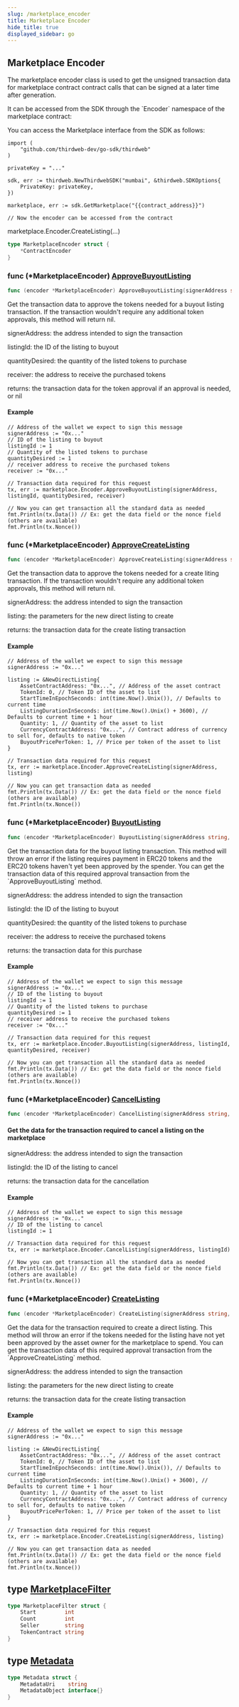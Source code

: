 ```yaml
---
slug: /marketplace_encoder
title: Marketplace Encoder
hide_title: true
displayed_sidebar: go
---
```


## Marketplace Encoder

The marketplace encoder class is used to get the unsigned transaction data for marketplace contract contract calls that can be signed at a later time after generation\.

It can be accessed from the SDK through the \`Encoder\` namespace of the marketplace contract:

You can access the Marketplace interface from the SDK as follows:

```
import (
	"github.com/thirdweb-dev/go-sdk/thirdweb"
)

privateKey = "..."

sdk, err := thirdweb.NewThirdwebSDK("mumbai", &thirdweb.SDKOptions{
	PrivateKey: privateKey,
})

marketplace, err := sdk.GetMarketplace("{{contract_address}}")

// Now the encoder can be accessed from the contract
```

marketplace\.Encoder\.CreateListing\(\.\.\.\)

```go
type MarketplaceEncoder struct {
    *ContractEncoder
}
```

### func \(\*MarketplaceEncoder\) [ApproveBuyoutListing](https://github.com/thirdweb-dev/go-sdk/blob/main/thirdweb/marketplace_encoder.go#L118-L123)

```go
func (encoder *MarketplaceEncoder) ApproveBuyoutListing(signerAddress string, listingId int, quantityDesired int, receiver string) (*types.Transaction, error)
```

Get the transaction data to approve the tokens needed for a buyout listing transaction\. If the transaction wouldn't require any additional token approvals, this method will return nil\.

signerAddress: the address intended to sign the transaction

listingId: the ID of the listing to buyout

quantityDesired: the quantity of the listed tokens to purchase

receiver: the address to receive the purchased tokens

returns: the transaction data for the token approval if an approval is needed, or nil

#### Example

```
// Address of the wallet we expect to sign this message
signerAddress := "0x..."
// ID of the listing to buyout
listingId := 1
// Quantity of the listed tokens to purchase
quantityDesired := 1
// receiver address to receive the purchased tokens
receiver := "0x..."

// Transaction data required for this request
tx, err := marketplace.Encoder.ApproveBuyoutListing(signerAddress, listingId, quantityDesired, receiver)

// Now you can get transaction all the standard data as needed
fmt.Println(tx.Data()) // Ex: get the data field or the nonce field (others are available)
fmt.Println(tx.Nonce())
```

### func \(\*MarketplaceEncoder\) [ApproveCreateListing](https://github.com/thirdweb-dev/go-sdk/blob/main/thirdweb/marketplace_encoder.go#L258)

```go
func (encoder *MarketplaceEncoder) ApproveCreateListing(signerAddress string, listing *NewDirectListing) (*types.Transaction, error)
```

Get the transaction data to approve the tokens needed for a create liting transaction\. If the transaction wouldn't require any additional token approvals, this method will return nil\.

signerAddress: the address intended to sign the transaction

listing: the parameters for the new direct listing to create

returns: the transaction data for the create listing transaction

#### Example

```
// Address of the wallet we expect to sign this message
signerAddress := "0x..."

listing := &NewDirectListing{
	AssetContractAddress: "0x...", // Address of the asset contract
	TokenId: 0, // Token ID of the asset to list
	StartTimeInEpochSeconds: int(time.Now().Unix()), // Defaults to current time
	ListingDurationInSeconds: int(time.Now().Unix() + 3600), // Defaults to current time + 1 hour
	Quantity: 1, // Quantity of the asset to list
	CurrencyContractAddress: "0x...", // Contract address of currency to sell for, defaults to native token
	BuyoutPricePerToken: 1, // Price per token of the asset to list
}

// Transaction data required for this request
tx, err := marketplace.Encoder.ApproveCreateListing(signerAddress, listing)

// Now you can get transaction data as needed
fmt.Println(tx.Data()) // Ex: get the data field or the nonce field (others are available)
fmt.Println(tx.Nonce())
```

### func \(\*MarketplaceEncoder\) [BuyoutListing](https://github.com/thirdweb-dev/go-sdk/blob/main/thirdweb/marketplace_encoder.go#L185-L190)

```go
func (encoder *MarketplaceEncoder) BuyoutListing(signerAddress string, listingId int, quantityDesired int, receiver string) (*types.Transaction, error)
```

Get the transaction data for the buyout listing transaction\. This method will throw an error if the listing requires payment in ERC20 tokens and the ERC20 tokens haven't yet been approved by the spender\. You can get the transaction data of this required approval transaction from the \`ApproveBuyoutListing\` method\.

signerAddress: the address intended to sign the transaction

listingId: the ID of the listing to buyout

quantityDesired: the quantity of the listed tokens to purchase

receiver: the address to receive the purchased tokens

returns: the transaction data for this purchase

#### Example

```
// Address of the wallet we expect to sign this message
signerAddress := "0x..."
// ID of the listing to buyout
listingId := 1
// Quantity of the listed tokens to purchase
quantityDesired := 1
// receiver address to receive the purchased tokens
receiver := "0x..."

// Transaction data required for this request
tx, err := marketplace.Encoder.BuyoutListing(signerAddress, listingId, quantityDesired, receiver)

// Now you can get transaction all the standard data as needed
fmt.Println(tx.Data()) // Ex: get the data field or the nonce field (others are available)
fmt.Println(tx.Nonce())
```

### func \(\*MarketplaceEncoder\) [CancelListing](https://github.com/thirdweb-dev/go-sdk/blob/main/thirdweb/marketplace_encoder.go#L79)

```go
func (encoder *MarketplaceEncoder) CancelListing(signerAddress string, listingId int) (*types.Transaction, error)
```

#### Get the data for the transaction required to cancel a listing on the marketplace

signerAddress: the address intended to sign the transaction

listingId: the ID of the listing to cancel

returns: the transaction data for the cancellation

#### Example

```
// Address of the wallet we expect to sign this message
signerAddress := "0x..."
// ID of the listing to cancel
listingId := 1

// Transaction data required for this request
tx, err := marketplace.Encoder.CancelListing(signerAddress, listingId)

// Now you can get transaction all the standard data as needed
fmt.Println(tx.Data()) // Ex: get the data field or the nonce field (others are available)
fmt.Println(tx.Nonce())
```

### func \(\*MarketplaceEncoder\) [CreateListing](https://github.com/thirdweb-dev/go-sdk/blob/main/thirdweb/marketplace_encoder.go#L302)

```go
func (encoder *MarketplaceEncoder) CreateListing(signerAddress string, listing *NewDirectListing) (*types.Transaction, error)
```

Get the data for the transaction required to create a direct listing\. This method will throw an error if the tokens needed for the listing have not yet been approved by the asset owner for the marketplace to spend\. You can get the transaction data of this required approval transaction from the \`ApproveCreateListing\` method\.

signerAddress: the address intended to sign the transaction

listing: the parameters for the new direct listing to create

returns: the transaction data for the create listing transaction

#### Example

```
// Address of the wallet we expect to sign this message
signerAddress := "0x..."

listing := &NewDirectListing{
	AssetContractAddress: "0x...", // Address of the asset contract
	TokenId: 0, // Token ID of the asset to list
	StartTimeInEpochSeconds: int(time.Now().Unix()), // Defaults to current time
	ListingDurationInSeconds: int(time.Now().Unix() + 3600), // Defaults to current time + 1 hour
	Quantity: 1, // Quantity of the asset to list
	CurrencyContractAddress: "0x...", // Contract address of currency to sell for, defaults to native token
	BuyoutPricePerToken: 1, // Price per token of the asset to list
}

// Transaction data required for this request
tx, err := marketplace.Encoder.CreateListing(signerAddress, listing)

// Now you can get transaction data as needed
fmt.Println(tx.Data()) // Ex: get the data field or the nonce field (others are available)
fmt.Println(tx.Nonce())
```

## type [MarketplaceFilter](https://github.com/thirdweb-dev/go-sdk/blob/main/thirdweb/types.go#L506-L511)

```go
type MarketplaceFilter struct {
    Start         int
    Count         int
    Seller        string
    TokenContract string
}
```

## type [Metadata](https://github.com/thirdweb-dev/go-sdk/blob/main/thirdweb/types.go#L13-L16)

```go
type Metadata struct {
    MetadataUri    string
    MetadataObject interface{}
}
```

